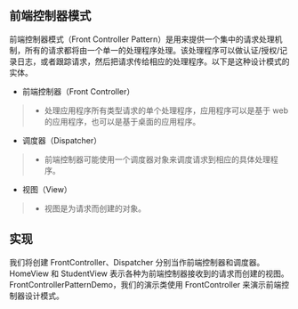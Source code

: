 ## 前端控制器模式
前端控制器模式（Front Controller Pattern）是用来提供一个集中的请求处理机制，所有的请求都将由一个单一的处理程序处理。该处理程序可以做认证/授权/记录日志，或者跟踪请求，然后把请求传给相应的处理程序。以下是这种设计模式的实体。

* 前端控制器（Front Controller） 
>* 处理应用程序所有类型请求的单个处理程序，应用程序可以是基于 web 的应用程序，也可以是基于桌面的应用程序。
* 调度器（Dispatcher） 
>* 前端控制器可能使用一个调度器对象来调度请求到相应的具体处理程序。
* 视图（View） 
>* 视图是为请求而创建的对象。

## 实现
我们将创建 FrontController、Dispatcher 分别当作前端控制器和调度器。HomeView 和 StudentView 表示各种为前端控制器接收到的请求而创建的视图。
FrontControllerPatternDemo，我们的演示类使用 FrontController 来演示前端控制器设计模式。